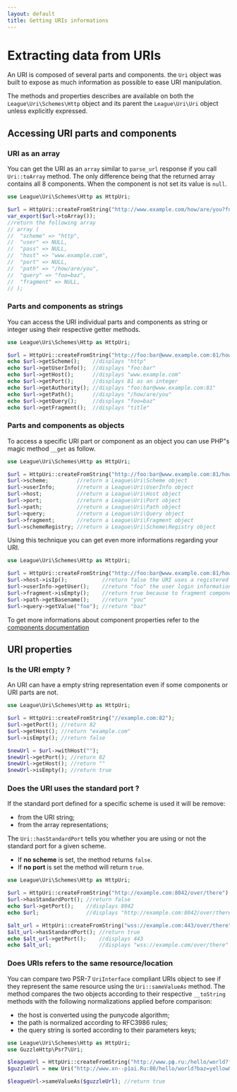 ```yaml
---
layout: default
title: Getting URIs informations
---
```


# Extracting data from URIs

An URI is composed of several parts and components. the `Uri` object was built to expose as much information as possible to ease URI manipulation.

<p class="message-notice">The methods and properties describes are available on both the <code>League\Uri\Schemes\Http</code> object and its parent the <code>League\Uri\Uri</code> object unless explicitly expressed.</p>

## Accessing URI parts and components

### URI as an array

You can get the URI as an `array` similar to `parse_url` response if you call `Uri::toArray` method. The only difference being that the returned array contains all 8 components. When the component is not set its value is `null`.

~~~php
use League\Uri\Schemes\Http as HttpUri;

$url = HttpUri::createFromString("http://www.example.com/how/are/you?foo=baz");
var_export($url->toArray());
//return the following array
// array (
//  "scheme" => "http",
//  "user" => NULL,
//  "pass" => NULL,
//  "host" => "www.example.com",
//  "port" => NULL,
//  "path" => "/how/are/you",
//  "query" => "foo=baz",
//  "fragment" => NULL,
// );
~~~

### Parts and components as strings

You can access the URI individual parts and components as string or integer using their respective getter methods.

~~~php
use League\Uri\Schemes\Http as HttpUri;

$url = HttpUri::createFromString("http://foo:bar@www.example.com:81/how/are/you?foo=baz#title");
echo $url->getScheme();    //displays "http"
echo $url->getUserInfo();  //displays "foo:bar"
echo $url->getHost();      //displays "www.example.com"
echo $url->getPort();      //displays 81 as an integer
echo $url->getAuthority(); //displays "foo:bar@www.example.com:81"
echo $url->getPath();      //displays "/how/are/you"
echo $url->getQuery();     //displays "foo=baz"
echo $url->getFragment();  //displays "title"
~~~

### Parts and components as objects

To access a specific URI part or component as an object you can use PHP"s magic method `__get` as follow.

~~~php
use League\Uri\Schemes\Http as HttpUri;

$url = HttpUri::createFromString("http://foo:bar@www.example.com:81/how/are/you?foo=baz#title");
$url->scheme;         //return a League\Uri\Scheme object
$url->userInfo;       //return a League\Uri\UserInfo object
$url->host;           //return a League\Uri\Host object
$url->port;           //return a League\Uri\Port object
$url->path;           //return a League\Uri\Path object
$url->query;          //return a League\Uri\Query object
$url->fragment;       //return a League\Uri\Fragment object
$url->schemeRegistry; //return a League\Uri\Scheme\Registry object
~~~

Using this technique you can get even more informations regarding your URI.

~~~php
use League\Uri\Schemes\Http as HttpUri;

$url = HttpUri::createFromString("http://foo:bar@www.example.com:81/how/are/you?foo=baz");
$url->host->isIp();           //return false the URI uses a registered hostname
$url->userInfo->getUser();    //return "foo" the user login information
$url->fragment->isEmpty();    //return true because to fragment component is empty
$url->path->getBasename();    //return "you"
$url->query->getValue("foo"); //return "baz"
~~~

To get more informations about component properties refer to the [components documentation](/4.0/components/overview/)

## URI properties

### Is the URI empty ?

An URI can have a empty string representation even if some components or URI parts are not.

~~~php
use League\Uri\Schemes\Http as HttpUri;

$url = HttpUri::createFromString("//example.com:82");
$url->getPort(); //return 82
$url->getHost(); //return "example.com"
$url->isEmpty(); //return false

$newUrl = $url->withHost("");
$newUrl->getPort(); //return 82
$newUrl->getHost(); //return ""
$newUrl->isEmpty(); //return true
~~~

### Does the URI uses the standard port ?

If the standard port defined for a specific scheme is used it will be remove:

- from the URI string;
- from the array representations;

The `Uri::hasStandardPort` tells you whether you are using or not the standard port for a given scheme.

- If **no scheme** is set, the method returns `false`.
- If **no port** is set the method will return `true`.

~~~php
use League\Uri\Schemes\Http as HttpUri;

$url = HttpUri::createFromString("http://example.com:8042/over/there");
$url->hasStandardPort(); //return false
echo $url->getPort();    //displays 8042
echo $url;               //displays "http://example.com:8042/over/there"

$alt_url = HttpUri::createFromString("wss://example.com:443/over/there");
$alt_url->hasStandardPort(); //return true
echo $alt_url->getPort();    //displays 443
echo $alt_url;               //displays "wss://example.com/over/there"
~~~

### Does URIs refers to the same resource/location

You can compare two PSR-7 `UriInterface` compliant URIs object to see if they represent the same resource using the `Uri::sameValueAs` method. The method compares the two objects according to their respective `__toString` methods with the following normalizations applied before comparison:

- the host is converted using the punycode algorithm;
- the path is normalized according to RFC3986 rules;
- the query string is sorted according to their parameters keys;

~~~php
use League\Uri\Schemes\Http as HttpUri;
use GuzzleHttp\Psr7\Uri;

$leagueUrl = HttpUri::createFromString("http://www.рф.ru:/hello/world?foo=bar&baz=yellow");
$guzzleUrl = new Uri("http://www.xn--p1ai.Ru:80/hello/world?baz=yellow&foo=bar");

$leagueUrl->sameValueAs($guzzleUrl); //return true
~~~
